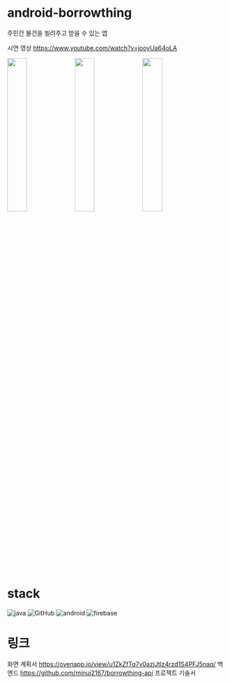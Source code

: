 # android-borrowthing

주민간 물건을 빌려주고 받을 수 있는 앱

시연 영상 https://www.youtube.com/watch?v=jooyUa64oLA
<div>
  <img src = "https://user-images.githubusercontent.com/105832345/190528265-b8397110-7f23-4e0d-a63a-1ce960ca1ddc.png" width="30%" height="30%"> 
  <img src = "https://user-images.githubusercontent.com/105832345/190528351-33f9062e-f76c-4a8f-a257-f104154f524f.png" width="30%" height="30%"> 
  <img src = "https://user-images.githubusercontent.com/105832345/190528456-96c8c630-8985-460a-b1e7-64269aa18d38.png" width="30%" height="30%"> 
</div>

# stack
![java](https://img.shields.io/badge/java-3670A0?style=for-the-badge&logo=java&logoColor=ffdd54)
![GitHub](https://img.shields.io/badge/github-%23121011.svg?style=for-the-badge&logo=github&logoColor=white)
![android](https://img.shields.io/badge/android-3DDC84.svg?style=for-the-badge&logo=android&logoColor=white)
![firebase](https://img.shields.io/badge/firebase-FFCA28.svg?style=for-the-badge&logo=firebase&logoColor=white)

# 링크
화면 계획서 https://ovenapp.io/view/u1ZkZfTq7v0azjJtlz4rzd1S4PFJ5naq/
백엔드 https://github.com/minui2167/borrowthing-api
프로젝트 기술서
